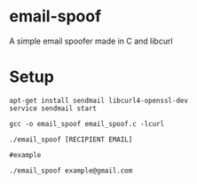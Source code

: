 # email-spoof
A simple email spoofer made in C and libcurl


# Setup

    apt-get install sendmail libcurl4-openssl-dev
    service sendmail start

    gcc -o email_spoof email_spoof.c -lcurl
    
    ./email_spoof [RECIPIENT EMAIL]
    
    #example
    
    ./email_spoof example@gmail.com
